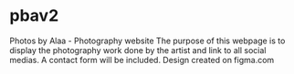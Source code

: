 # pbav2
Photos by Alaa - Photography website
The purpose of this webpage is to display the photography work done by the artist and link
to all social medias. A contact form will be included. Design created on figma.com
